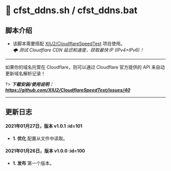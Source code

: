 # 📑 cfst_ddns.sh / cfst_ddns.bat

## 脚本介绍

- 该脚本需要搭配 [XIU2/CloudflareSpeedTest](https://github.com/XIU2/CloudflareSpeedTest) 项目使用。  
_🌩 测试 Cloudflare CDN 延迟和速度，获取最快 IP (IPv4+IPv6)！_

****

如果你的域名托管在 Cloudflare，则可以通过 Cloudflare 官方提供的 API 来自动更新域名解析记录！

?> ***下载安装/使用说明：https://github.com/XIU2/CloudflareSpeedTest/issues/40***

****

## 更新日志

#### 2021年01月27日，版本 v1.0.1 :id=101
 - **1. 优化** 配置从文件中读取。  

#### 2021年01月26日，版本 v1.0.0 :id=100
 - **1. 发布** 第一个版本。  